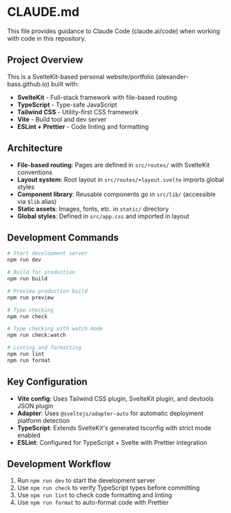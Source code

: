 # CLAUDE.md

This file provides guidance to Claude Code (claude.ai/code) when working with code in this repository.

## Project Overview

This is a SvelteKit-based personal website/portfolio (alexander-bass.github.io) built with:
- **SvelteKit** - Full-stack framework with file-based routing
- **TypeScript** - Type-safe JavaScript
- **Tailwind CSS** - Utility-first CSS framework
- **Vite** - Build tool and dev server
- **ESLint + Prettier** - Code linting and formatting

## Architecture

- **File-based routing**: Pages are defined in `src/routes/` with SvelteKit conventions
- **Layout system**: Root layout in `src/routes/+layout.svelte` imports global styles
- **Component library**: Reusable components go in `src/lib/` (accessible via `$lib` alias)
- **Static assets**: Images, fonts, etc. in `static/` directory
- **Global styles**: Defined in `src/app.css` and imported in layout

## Development Commands

```bash
# Start development server
npm run dev

# Build for production
npm run build

# Preview production build
npm run preview

# Type checking
npm run check

# Type checking with watch mode
npm run check:watch

# Linting and formatting
npm run lint
npm run format
```

## Key Configuration

- **Vite config**: Uses Tailwind CSS plugin, SvelteKit plugin, and devtools JSON plugin
- **Adapter**: Uses `@sveltejs/adapter-auto` for automatic deployment platform detection
- **TypeScript**: Extends SvelteKit's generated tsconfig with strict mode enabled
- **ESLint**: Configured for TypeScript + Svelte with Prettier integration

## Development Workflow

1. Run `npm run dev` to start the development server
2. Use `npm run check` to verify TypeScript types before committing
3. Use `npm run lint` to check code formatting and linting
4. Use `npm run format` to auto-format code with Prettier